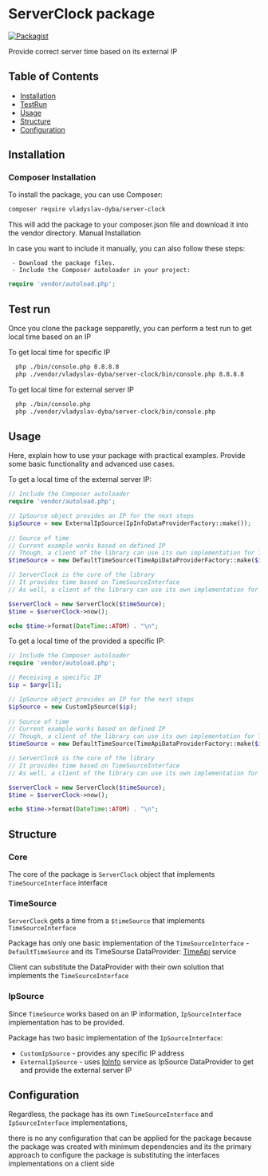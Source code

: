 # ServerClock package

[![Packagist](https://img.shields.io/packagist/v/your-vendor/package-name.svg)](https://packagist.org/packages/your-vendor/package-name)

Provide correct server time based on its external IP


## Table of Contents

- [Installation](#installation)
- [TestRun](#test-run)
- [Usage](#usage)
- [Structure](#structure)
- [Configuration](#configuration)


## Installation


### Composer Installation

To install the package, you can use Composer:

```bash
composer require vladyslav-dyba/server-clock
```

This will add the package to your composer.json file and download it into the vendor directory.
Manual Installation

In case you want to include it manually, you can also follow these steps:

     - Download the package files.
     - Include the Composer autoloader in your project:

```php
require 'vendor/autoload.php';
```


## Test run

Once you clone the package sepparetly, you can perform a test run to get local time based on an IP

To get local time for specific IP 

```bash
  php ./bin/console.php 8.8.8.8
  php ./vendor/vladyslav-dyba/server-clock/bin/console.php 8.8.8.8
```

To get local time for external server IP

```bash
  php ./bin/console.php
  php ./vendor/vladyslav-dyba/server-clock/bin/console.php
```

## Usage

Here, explain how to use your package with practical examples. Provide some basic functionality and advanced use cases.

To get a local time of the external server IP:

```php
// Include the Composer autoloader
require 'vendor/autoload.php';

// IpSource object provides an IP for the next steps
$ipSource = new ExternalIpSource(IpInfoDataProviderFactory::make());
    
// Source of time
// Current example works based on defined IP
// Though, a client of the library can use its own implementation for TimeSourceDataProviderInterface
$timeSource = new DefaultTimeSource(TimeApiDataProviderFactory::make($ipSource));

// ServerClock is the core of the library
// It provides time based on TimeSourceInterface
// As well, a client of the library can use its own implementation for TimeSourceInterface

$serverClock = new ServerClock($timeSource);
$time = $serverClock->now();

echo $time->format(DateTime::ATOM) . "\n";
```

To get a local time of the provided a specific IP:

```php
// Include the Composer autoloader
require 'vendor/autoload.php';

// Receiving a specific IP
$ip = $argv[1];

// IpSource object provides an IP for the next steps
$ipSource = new CustomIpSource($ip);
    
// Source of time
// Current example works based on defined IP
// Though, a client of the library can use its own implementation for TimeSourceDataProviderInterface
$timeSource = new DefaultTimeSource(TimeApiDataProviderFactory::make($ipSource));

// ServerClock is the core of the library
// It provides time based on TimeSourceInterface
// As well, a client of the library can use its own implementation for TimeSourceInterface

$serverClock = new ServerClock($timeSource);
$time = $serverClock->now();

echo $time->format(DateTime::ATOM) . "\n";
```


## Structure


### Core

The core of the package is `ServerClock` object that implements `TimeSourceInterface` interface


### TimeSource

`ServerClock` gets a time from a `$timeSource` that implements `TimeSourceInterface`

Package has only one basic implementation of the `TimeSourceInterface` - `DefaultTimeSource` 
and its TimeSourse DataProvider: [TimeApi](https://timeapi.io) service

Client can substitute the DataProvider with their own solution that implements the `TimeSourceInterface`


### IpSource

Since `TimeSource` works based on an IP information, `IpSourceInterface` implementation has to be provided.

Package has two basic implementation of the `IpSourceInterface`:

 - `CustomIpSource` - provides any specific IP address
 - `ExternalIpSource` - uses [IpInfo](https://ipinfo.io/) service as IpSource DataProvider to get and provide the external server IP


## Configuration

Regardless, the package has its own `TimeSourceInterface` and `IpSourceInterface` implementations,

there is no any configuration that can be applied for the package
because the package was created with minimum dependencies 
and its the primary approach to configure the package 
is substituting the interfaces implementations on a client side 
